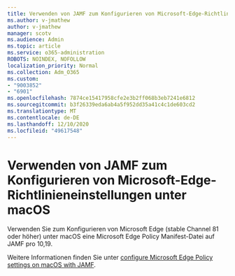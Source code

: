 ```yaml
---
title: Verwenden von JAMF zum Konfigurieren von Microsoft-Edge-Richtlinieneinstellungen unter macOS
ms.author: v-jmathew
author: v-jmathew
manager: scotv
ms.audience: Admin
ms.topic: article
ms.service: o365-administration
ROBOTS: NOINDEX, NOFOLLOW
localization_priority: Normal
ms.collection: Adm_O365
ms.custom:
- "9003852"
- "6901"
ms.openlocfilehash: 7874ce15417958cfe2e3b2ff068b3eb7241e6812
ms.sourcegitcommit: b3f26339eda6ab4a5f952dd35a41c4c1de603cd2
ms.translationtype: MT
ms.contentlocale: de-DE
ms.lasthandoff: 12/10/2020
ms.locfileid: "49617548"
---
```

# <a name="use-jamf-to-configure-microsoft-edge-policy-settings-on-macos"></a>Verwenden von JAMF zum Konfigurieren von Microsoft-Edge-Richtlinieneinstellungen unter macOS

Verwenden Sie zum Konfigurieren von Microsoft Edge (stable Channel 81 oder höher) unter macOS eine Microsoft Edge Policy Manifest-Datei auf JAMF pro 10,19.

Weitere Informationen finden Sie unter [configure Microsoft Edge Policy settings on macOS with JAMF](https://go.microsoft.com/fwlink/?linkid=2134761).

